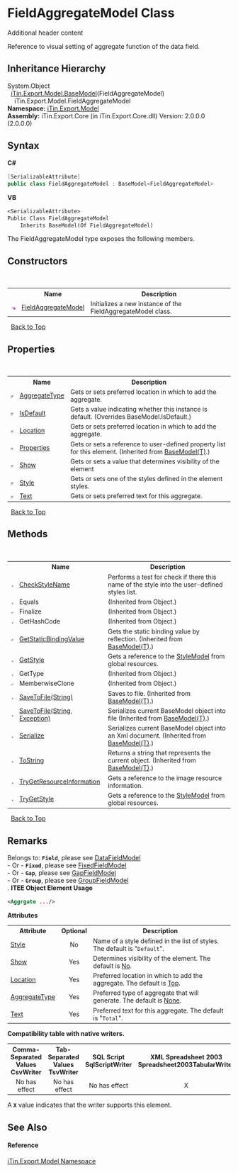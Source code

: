 # FieldAggregateModel Class
Additional header content 

Reference to visual setting of aggregate function of the data field.


## Inheritance Hierarchy
System.Object<br />&nbsp;&nbsp;<a href="T_iTin_Export_Model_BaseModel_1">iTin.Export.Model.BaseModel</a>(FieldAggregateModel)<br />&nbsp;&nbsp;&nbsp;&nbsp;iTin.Export.Model.FieldAggregateModel<br />
**Namespace:**&nbsp;<a href="N_iTin_Export_Model">iTin.Export.Model</a><br />**Assembly:**&nbsp;iTin.Export.Core (in iTin.Export.Core.dll) Version: 2.0.0.0 (2.0.0.0)

## Syntax

**C#**<br />
``` C#
[SerializableAttribute]
public class FieldAggregateModel : BaseModel<FieldAggregateModel>
```

**VB**<br />
``` VB
<SerializableAttribute>
Public Class FieldAggregateModel
	Inherits BaseModel(Of FieldAggregateModel)
```

The FieldAggregateModel type exposes the following members.


## Constructors
&nbsp;<table><tr><th></th><th>Name</th><th>Description</th></tr><tr><td>![Public method](media/pubmethod.gif "Public method")</td><td><a href="M_iTin_Export_Model_FieldAggregateModel__ctor">FieldAggregateModel</a></td><td>
Initializes a new instance of the FieldAggregateModel class.</td></tr></table>&nbsp;
<a href="#fieldaggregatemodel-class">Back to Top</a>

## Properties
&nbsp;<table><tr><th></th><th>Name</th><th>Description</th></tr><tr><td>![Public property](media/pubproperty.gif "Public property")</td><td><a href="P_iTin_Export_Model_FieldAggregateModel_AggregateType">AggregateType</a></td><td>
Gets or sets preferred location in which to add the aggregate.</td></tr><tr><td>![Public property](media/pubproperty.gif "Public property")</td><td><a href="P_iTin_Export_Model_FieldAggregateModel_IsDefault">IsDefault</a></td><td>
Gets a value indicating whether this instance is default.
 (Overrides BaseModel.IsDefault.)</td></tr><tr><td>![Public property](media/pubproperty.gif "Public property")</td><td><a href="P_iTin_Export_Model_FieldAggregateModel_Location">Location</a></td><td>
Gets or sets preferred location in which to add the aggregate.</td></tr><tr><td>![Public property](media/pubproperty.gif "Public property")</td><td><a href="P_iTin_Export_Model_BaseModel_1_Properties">Properties</a></td><td>
Gets or sets a reference to user-defined property list for this element.
 (Inherited from <a href="T_iTin_Export_Model_BaseModel_1">BaseModel(T)</a>.)</td></tr><tr><td>![Public property](media/pubproperty.gif "Public property")</td><td><a href="P_iTin_Export_Model_FieldAggregateModel_Show">Show</a></td><td>
Gets or sets a value that determines visibility of the element</td></tr><tr><td>![Public property](media/pubproperty.gif "Public property")</td><td><a href="P_iTin_Export_Model_FieldAggregateModel_Style">Style</a></td><td>
Gets or sets one of the styles defined in the element styles.</td></tr><tr><td>![Public property](media/pubproperty.gif "Public property")</td><td><a href="P_iTin_Export_Model_FieldAggregateModel_Text">Text</a></td><td>
Gets or sets preferred text for this aggregate.</td></tr></table>&nbsp;
<a href="#fieldaggregatemodel-class">Back to Top</a>

## Methods
&nbsp;<table><tr><th></th><th>Name</th><th>Description</th></tr><tr><td>![Public method](media/pubmethod.gif "Public method")</td><td><a href="M_iTin_Export_Model_FieldAggregateModel_CheckStyleName">CheckStyleName</a></td><td>
Performs a test for check if there this name of the style into the user-defined styles list.</td></tr><tr><td>![Public method](media/pubmethod.gif "Public method")</td><td>Equals</td><td> (Inherited from Object.)</td></tr><tr><td>![Protected method](media/protmethod.gif "Protected method")</td><td>Finalize</td><td> (Inherited from Object.)</td></tr><tr><td>![Public method](media/pubmethod.gif "Public method")</td><td>GetHashCode</td><td> (Inherited from Object.)</td></tr><tr><td>![Protected method](media/protmethod.gif "Protected method")</td><td><a href="M_iTin_Export_Model_BaseModel_1_GetStaticBindingValue">GetStaticBindingValue</a></td><td>
Gets the static binding value by reflection.
 (Inherited from <a href="T_iTin_Export_Model_BaseModel_1">BaseModel(T)</a>.)</td></tr><tr><td>![Public method](media/pubmethod.gif "Public method")</td><td><a href="M_iTin_Export_Model_FieldAggregateModel_GetStyle">GetStyle</a></td><td>
Gets a reference to the <a href="T_iTin_Export_Model_StyleModel">StyleModel</a> from global resources.</td></tr><tr><td>![Public method](media/pubmethod.gif "Public method")</td><td>GetType</td><td> (Inherited from Object.)</td></tr><tr><td>![Protected method](media/protmethod.gif "Protected method")</td><td>MemberwiseClone</td><td> (Inherited from Object.)</td></tr><tr><td>![Public method](media/pubmethod.gif "Public method")</td><td><a href="M_iTin_Export_Model_BaseModel_1_SaveToFile">SaveToFile(String)</a></td><td>
Saves to file.
 (Inherited from <a href="T_iTin_Export_Model_BaseModel_1">BaseModel(T)</a>.)</td></tr><tr><td>![Public method](media/pubmethod.gif "Public method")</td><td><a href="M_iTin_Export_Model_BaseModel_1_SaveToFile_1">SaveToFile(String, Exception)</a></td><td>
Serializes current BaseModel object into file
 (Inherited from <a href="T_iTin_Export_Model_BaseModel_1">BaseModel(T)</a>.)</td></tr><tr><td>![Public method](media/pubmethod.gif "Public method")</td><td><a href="M_iTin_Export_Model_BaseModel_1_Serialize">Serialize</a></td><td>
Serializes current BaseModel object into an Xml document.
 (Inherited from <a href="T_iTin_Export_Model_BaseModel_1">BaseModel(T)</a>.)</td></tr><tr><td>![Public method](media/pubmethod.gif "Public method")</td><td><a href="M_iTin_Export_Model_BaseModel_1_ToString">ToString</a></td><td>
Returns a string that represents the current object.
 (Inherited from <a href="T_iTin_Export_Model_BaseModel_1">BaseModel(T)</a>.)</td></tr><tr><td>![Public method](media/pubmethod.gif "Public method")</td><td><a href="M_iTin_Export_Model_FieldAggregateModel_TryGetResourceInformation">TryGetResourceInformation</a></td><td>
Gets a reference to the image resource information.</td></tr><tr><td>![Public method](media/pubmethod.gif "Public method")</td><td><a href="M_iTin_Export_Model_FieldAggregateModel_TryGetStyle">TryGetStyle</a></td><td>
Gets a reference to the <a href="T_iTin_Export_Model_StyleModel">StyleModel</a> from global resources.</td></tr></table>&nbsp;
<a href="#fieldaggregatemodel-class">Back to Top</a>

## Remarks

Belongs to: <strong>`Field`</strong>, please see <a href="T_iTin_Export_Model_DataFieldModel">DataFieldModel</a><br /> - Or - <strong>`Fixed`</strong>, please see <a href="T_iTin_Export_Model_FixedFieldModel">FixedFieldModel</a><br /> - Or - <strong>`Gap`</strong>, please see <a href="T_iTin_Export_Model_GapFieldModel">GapFieldModel</a><br /> - Or - <strong>`Group`</strong>, please see <a href="T_iTin_Export_Model_GroupFieldModel">GroupFieldModel</a><br />. 
**ITEE Object Element Usage**<br />
``` XML
<Aggrgate .../>
```


<strong>Attributes</strong><table><tr><th>Attribute</th><th>Optional</th><th>Description</th></tr><tr><td><a href="P_iTin_Export_Model_FieldAggregateModel_Style">Style</a></td><td align="center">No</td><td>Name of a style defined in the list of styles. The default is "`Default`".</td></tr><tr><td><a href="P_iTin_Export_Model_FieldAggregateModel_Show">Show</a></td><td align="center">Yes</td><td>Determines visibility of the element. The default is <a href="T_iTin_Export_Model_YesNo">No</a>.</td></tr><tr><td><a href="P_iTin_Export_Model_FieldAggregateModel_Location">Location</a></td><td align="center">Yes</td><td>Preferred location in which to add the aggregate. The default is <a href="T_iTin_Export_Model_KnownAggregateLocation">Top</a>.</td></tr><tr><td><a href="P_iTin_Export_Model_FieldAggregateModel_AggregateType">AggregateType</a></td><td align="center">Yes</td><td>Preferred type of aggregate that will generate. The default is <a href="T_iTin_Export_Model_KnownAggregateType">None</a>.</td></tr><tr><td><a href="P_iTin_Export_Model_FieldAggregateModel_Text">Text</a></td><td align="center">Yes</td><td>Preferred text for this aggregate. The default is "`Total`".</td></tr></table><strong>Compatibility table with native writers.</strong><table><tr><th>Comma-Separated Values<br />CsvWriter</th><th>Tab-Separated Values<br />TsvWriter</th><th>SQL Script<br />SqlScriptWriter</th><th>XML Spreadsheet 2003<br />Spreadsheet2003TabularWriter</th></tr><tr><td align="center">No has effect</td><td align="center">No has effect</td><td align="center">No has effect</td><td align="center">X</td></tr></table> A <strong>`X`</strong> value indicates that the writer supports this element.


## See Also


#### Reference
<a href="N_iTin_Export_Model">iTin.Export.Model Namespace</a><br />